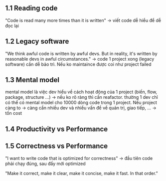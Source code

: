 ## 1.1 Reading code

"Code is read many more times than it is written" -> viết code dễ hiểu để dễ đọc lại


## 1.2 Legacy software

"We think awful code is written by awful devs. But in reality, it's written by reasonable devs in awful circumstances." -> code 1 project xong (legacy software) cần dễ bảo trì. Nếu ko maintaince được coi như project failed


## 1.3 Mental model

mental model là việc dev hiểu về cách hoạt động của 1 project (biến, flow, package, structure ...) -> nếu ko rõ ràng thì cần reafactor. thường 1 dev chỉ có thể có mental model cho 10000 dòng code trong 1 project. Nếu project càng to -> càng cần nhiều dev và nhiều vấn đề về quản trị, giao tiếp, ... -> tốn cost


## 1.4 Productivity vs Performance
## 1.5 Correctness vs Performance

"I want to write code that is optimized for correctness" -> đầu tiên code phải chạy đúng, sau đấy mới optimized

"Make it correct, make it clear, make it concise, make it fast. In that order."



